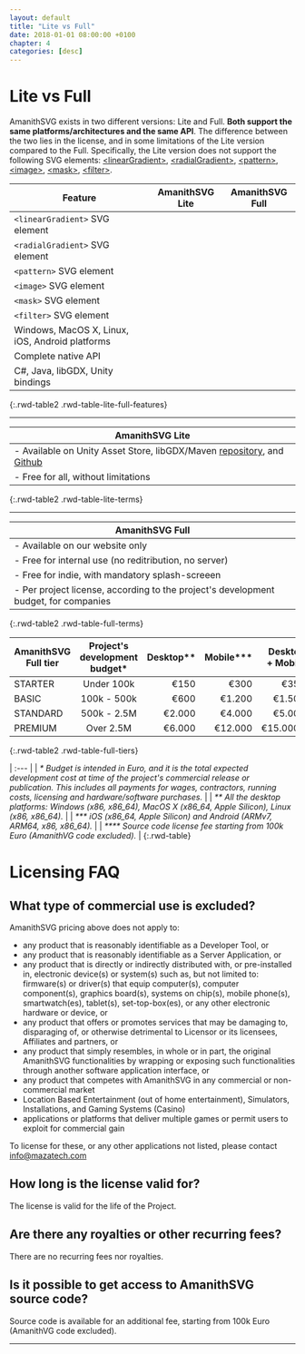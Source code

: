 ```yaml
---
layout: default
title: "Lite vs Full"
date: 2018-01-01 08:00:00 +0100
chapter: 4
categories: [desc]
---
```


# Lite vs Full

AmanithSVG exists in two different versions: Lite and Full. **Both support the same platforms/architectures and the same API**. The difference between the two lies in the license, and in some limitations of the Lite version compared to the Full. Specifically, the Lite version does not support the following SVG elements: [\<linearGradient\>](https://www.w3.org/TR/SVG11/pservers.html#LinearGradients), [\<radialGradient\>](https://www.w3.org/TR/SVG11/pservers.html#RadialGradients), [\<pattern\>](https://www.w3.org/TR/SVG11/pservers.html#Patterns), [\<image\>](https://www.w3.org/TR/SVG11/struct.html#ImageElement), [\<mask\>](https://www.w3.org/TR/SVG11/masking.html#Masking), [\<filter\>](https://www.w3.org/TR/SVG11/filters.html).

| Feature | AmanithSVG Lite | AmanithSVG Full |
| -------------- | :----------: | :-------------: |
| `<linearGradient>` SVG element | <span class="unsupported"></span> | <span class="supported"></span> |
| `<radialGradient>` SVG element | <span class="unsupported"></span> | <span class="supported"></span> |
| `<pattern>` SVG element | <span class="unsupported"></span> | <span class="supported"></span> |
| `<image>` SVG element | <span class="unsupported"></span> | <span class="supported"></span> |
| `<mask>` SVG element | <span class="unsupported"></span> | <span class="supported"></span> |
| `<filter>` SVG element | <span class="unsupported"></span> | <span class="supported"></span> |
| Windows, MacOS X, Linux, iOS, Android platforms | <span class="supported"></span> | <span class="supported"></span> |
| Complete native API | <span class="supported"></span> | <span class="supported"></span> |
| C#, Java, libGDX, Unity bindings | <span class="supported"></span> | <span class="supported"></span> |
{:.rwd-table2 .rwd-table-lite-full-features}

---

| AmanithSVG Lite |
| --------------- |
| - Available on Unity Asset Store, libGDX/Maven [repository](https://oss.sonatype.org/content/repositories/releases/com/mazatech/amanithsvg/amanithsvg-gdx/2.0.1/), and [Github](https://github.com/Mazatech/amanithsvg-sdk) |
| - Free for all, without limitations |
{:.rwd-table2 .rwd-table-lite-terms}

---

| AmanithSVG Full |
| --------------- |
| - Available on our website only |
| - Free for internal use (no reditribution, no server) |
| - Free for indie, with mandatory splash-screeen |
| - Per project license, according to the project's development budget, for companies |
{:.rwd-table2 .rwd-table-full-terms}


| AmanithSVG Full tier | Project's development budget* | Desktop** | Mobile*** | Desktop + Mobile | Source code**** |
| ---------------------| :---------------------------: | --------: | --------: | ---------------: | :-------------: |
| STARTER              | Under 100k                    | €150      | €300      | €350             | No              |
| BASIC                | 100k - 500k                   | €600      | €1.200    | €1.500           | No              |
| STANDARD             | 500k - 2.5M                   | €2.000    | €4.000    | €5.000           | No              |
| PREMIUM              | Over 2.5M                     | €6.000    | €12.000   | €15.0000         | No              |
{:.rwd-table2 .rwd-table-full-tiers}

| :--- |
| *\* Budget is intended in Euro, and it is the total expected development cost at time of the project's commercial release or publication. This includes all payments for wages, contractors, running costs, licensing and hardware/software purchases.* |
| *\*\* All the desktop platforms: Windows (x86, x86_64), MacOS X (x86_64, Apple Silicon), Linux (x86, x86_64).* |
| *\*\*\* iOS (x86_64, Apple Silicon) and Android (ARMv7, ARM64, x86, x86_64).* |
| *\*\*\*\* Source code license fee starting from 100k Euro (AmanithVG code excluded).* |
{:.rwd-table}

# Licensing FAQ

## What type of commercial use is excluded?
AmanithSVG pricing above does not apply to:
 * any product that is reasonably identifiable as a Developer Tool, or
 * any product that is reasonably identifiable as a Server Application, or
 * any product that is directly or indirectly distributed with, or pre-installed in, electronic device(s) or system(s) such as, but not limited to: firmware(s) or driver(s) that equip computer(s), computer component(s), graphics board(s), systems on chip(s), mobile phone(s), smartwatch(es), tablet(s), set-top-box(es), or any other electronic hardware or device, or
 * any product that offers or promotes services that may be damaging to, disparaging of, or otherwise detrimental to Licensor or its licensees, Affiliates and partners, or
 * any product that simply resembles, in whole or in part, the original AmanithSVG functionalities by wrapping or exposing such functionalities through another software application interface, or
 * any product that competes with AmanithSVG in any commercial or non-commercial market
 * Location Based Entertainment (out of home entertainment), Simulators, Installations, and Gaming Systems (Casino)
 * applications or platforms that deliver multiple games or permit users to exploit for commercial gain

To license for these, or any other applications not listed, please contact [info@mazatech.com](mailto:info@mazatech.com?subject=AmanithSVG%20Full%20Licensing)

## How long is the license valid for?
The license is valid for the life of the Project.

## Are there any royalties or other recurring fees?
There are no recurring fees nor royalties.

## Is it possible to get access to AmanithSVG source code?
Source code is available for an additional fee, starting from 100k Euro (AmanithVG code excluded).

---
